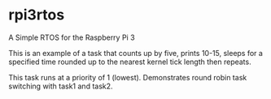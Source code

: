 # rpi3rtos
A Simple RTOS for the Raspberry Pi 3

This is an example of a task that counts up by five, prints 10-15, sleeps for a specified time rounded up to the nearest kernel tick length then repeats.

This task runs at a priority of 1 (lowest). Demonstrates round robin task switching with task1 and task2.
